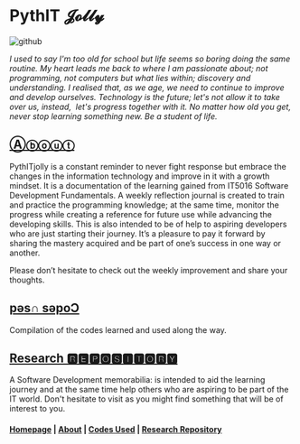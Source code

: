 # PythIT 𝓙𝓸𝓵𝓵𝔂 

![github](https://user-images.githubusercontent.com/110364984/183364813-81904001-38d3-4f29-9378-a600f4e0581d.png)

_I used to say I'm too old for school but life seems so boring doing the same routine. My heart leads me back to where I am passionate about; not programming, not computers but what lies within; discovery and understanding. I realised that, as we age, we need to continue to improve and develop ourselves. Technology is the future; let's not allow it to take over us, instead,  let's progress together with it. No matter how old you get, never stop learning something new. Be a student of life._


## [Ⓐⓑⓞⓤⓣ](https://jolly20220861.github.io/about)

PythITjolly is a constant reminder to never fight response but embrace the changes in the information technology and improve in it with a growth mindset. It is a documentation of the learning gained from IT5016 Software Development Fundamentals. A weekly reflection journal is created to train and practice the programming knowledge; at the same time, monitor the progress while creating a reference for future use while advancing the developing skills. This is also intended to be of help to aspiring developers who are just starting their journey. It’s a pleasure to pay it forward by sharing the mastery acquired and be part of one’s success in one way or another.

Please don’t hesitate to check out the weekly improvement and share your thoughts.


## [pǝs∩ sǝpoƆ](https://jolly20220861.github.io/Codes)

Compilation of the codes learned and used along the way.


## [Research 🆁🅴🅿🅾🆂🅸🆃🅾🆁🆈](https://jolly20220861.github.io/journals)

A Software Development memorabilia: is intended to aid the learning journey and at the same time help others who are aspiring to be part of the IT world. Don't hesitate to visit as you might find something that will be of interest to you.



#### [Homepage](PythITjolly.github.io)   | [About](https://PythITjolly.github.io/about)   | [Codes Used](https://PythITjolly.github.io/Codes)   | [Research Repository](https://PythITjolly.github.io/journals)
